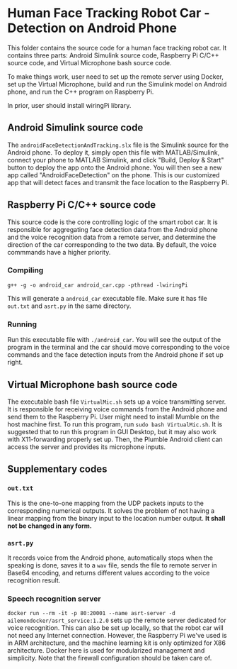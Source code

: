 # Human Face Tracking Robot Car - Detection on Android Phone

This folder contains the source code for a human face tracking robot car. It contains three parts: Android Simulink source code, Raspberry Pi C/C++ source code, and Virtual Microphone bash source code.

To make things work, user need to set up the remote server using Docker, set up the Virtual Microphone, build and run the Simulink model on Android phone, and run the C++ program on Raspberry Pi. 

In prior, user should install wiringPi library.

## Android Simulink source code

The `androidFaceDetectionAndTracking.slx` file is the Simulink source for the Android phone. To deploy it, simply open this file with MATLAB/Simulink, connect your phone to MATLAB Simulink, and click "Build, Deploy & Start" button to deploy the app onto the Android phone. You will then see a new app called "AndroidFaceDetection" on the phone. This is our customized app that will detect faces and transmit the face location to the Raspberry Pi.

## Raspberry Pi C/C++ source code

This source code is the core controlling logic of the smart robot car. It is responsible for aggregating face detection data from the Android phone and the voice recognition data from a remote server, and determine the direction of the car corresponding to the two data. By default, the voice commmands have a higher priority.

### Compiling

`g++ -g -o android_car android_car.cpp -pthread -lwiringPi`

This will generate a `android_car` executable file. Make sure it has file `out.txt` and `asrt.py` in the same directory.

### Running

Run this executable file with `./android_car`. You will see the output of the program in the terminal and the car should move corresponding to the voice commands and the face detection inputs from the Android phone if set up right.

## Virtual Microphone bash source code

The executable bash file `VirtualMic.sh` sets up a voice transmitting server. It is responsible for receiving voice commands from the Android phone and send them to the Raspberry Pi. User might need to install Mumble on the host machine first. To run this program, run `sudo bash VirtualMic.sh`. It is suggested that to run this program in GUI Desktop, but it may also work with X11-forwarding properly set up. Then, the Plumble Android client can access the server and provides its microphone inputs.

## Supplementary codes

### `out.txt`

This is the one-to-one mapping from the UDP packets inputs to the corresponding numerical outputs. It solves the problem of not having a linear mapping from the binary input to the location number output. **It shall not be changed in any form.**

### `asrt.py`

It records voice from the Android phone, automatically stops when the speaking is done, saves it to a `wav` file, sends the file to remote server in Base64 encoding, and returns different values according to the voice recognition result.

### Speech recognition server

`docker run --rm -it -p 80:20001 --name asrt-server -d ailemondocker/asrt_service:1.2.0` sets up the remote server dedicated for voice recognition. This can also be set up locally, so that the robot car will not need any Internet connection. However, the Raspberry Pi we've used is in ARM architecture, and the machine learning kit is only optimized for X86 architecture. Docker here is used for modularized management and simplicity. Note that the firewall configuration should be taken care of.

